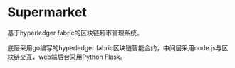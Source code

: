 # Supermarket

基于hyperledger fabric的区块链超市管理系统。

底层采用go编写的hyperledger fabric区块链智能合约，中间层采用node.js与区块链交互，web端后台采用Python Flask。
